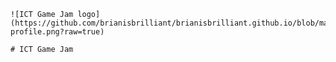 	
	![ICT Game Jam logo](https://github.com/brianisbrilliant/brianisbrilliant.github.io/blob/master/twitter-profile.png?raw=true)

	# ICT Game Jam